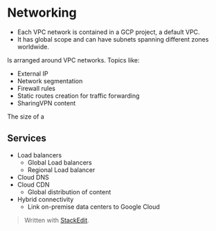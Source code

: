 
# Networking

- Each VPC network is contained in a GCP project, a default VPC.
- It has global scope and can have subnets spanning different zones worldwide.

Is arranged around VPC networks. Topics like:
- External IP 
- Network segmentation
- Firewall rules
- Static routes creation for traffic forwarding
- SharingVPN content

The size of a 

## Services
- Load balancers
	- Global Load balancers
	- Regional Load balancer
- Cloud DNS
- Cloud CDN
	- Global distribution of content
- Hybrid connectivity
	- Link on-premise data centers to Google Cloud

> Written with [StackEdit](https://stackedit.io/).
<!--stackedit_data:
eyJoaXN0b3J5IjpbLTE1NzA3MzI4MTcsMTI4MDI0ODgzOV19
-->